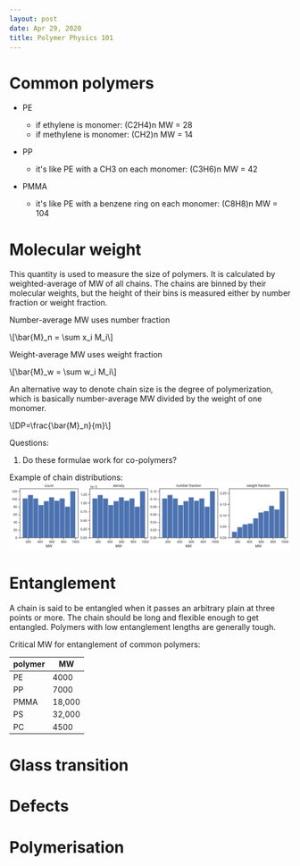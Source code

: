 ```yaml
---
layout: post
date: Apr 29, 2020
title: Polymer Physics 101
---
```


<script src="https://polyfill.io/v3/polyfill.min.js?features=es6"></script>
<script id="MathJax-script" async src="https://cdn.jsdelivr.net/npm/mathjax@3/es5/tex-mml-chtml.js"></script>

# Common polymers

- PE
	- if ethylene is monomer: (C2H4)n  MW = 28
	- if methylene is monomer: (CH2)n  MW = 14

- PP
	- it's like PE with a CH3 on each monomer: (C3H6)n MW = 42

- PMMA
	- it's like PE with a benzene ring on each monomer: (C8H8)n MW = 104

# Molecular weight

This quantity is used to measure the size of polymers. It is calculated by weighted-average of MW of all chains. The chains are binned by their molecular weights, but the height of their bins is measured either by number fraction or weight fraction.

Number-average MW uses number fraction
<p>\[\bar{M}_n = \sum x_i M_i\]</p>

Weight-average MW uses weight fraction
<p>\[\bar{M}_w = \sum w_i M_i\]</p>

An alternative way to denote chain size is the degree of polymerization, which is basically number-average MW divided by the weight of one monomer.
<p>\[DP=\frac{\bar{M}_n}{m}\]</p>

Questions:
1. Do these formulae work for co-polymers?

Example of chain distributions:
![Polymer histogram](/assets/polymer-MW.png)

# Entanglement
A chain is said to be entangled when it passes an arbitrary plain at three points or more. The chain should be long and flexible enough to get entangled. Polymers with low entanglement lengths are generally tough.

Critical MW for entanglement of common polymers:

| polymer | MW |
| -- | -- |
| PE | 4000 | 
| PP | 7000 | 
| PMMA | 18,000 | 
| PS | 32,000 | 
| PC | 4500 | 

# Glass transition

# Defects

# Polymerisation
